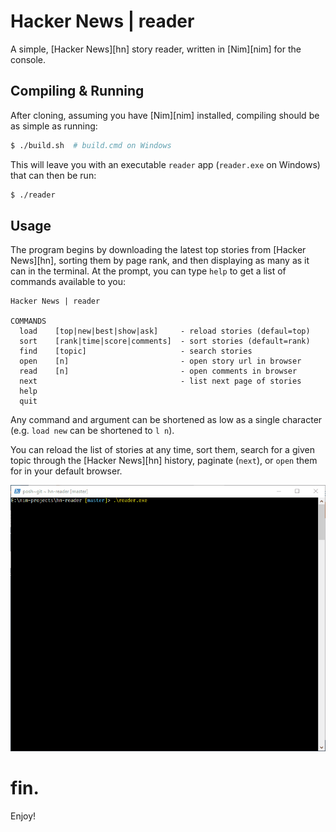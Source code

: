 # Hacker News | reader

A simple, [Hacker News][hn] story reader, written in [Nim][nim] for the console.

## Compiling & Running

After cloning, assuming you have [Nim][nim] installed, compiling should be as simple as running:

```bash
$ ./build.sh  # build.cmd on Windows
```

This will leave you with an executable `reader` app (`reader.exe` on Windows) that can then be run:

```bash
$ ./reader
```

## Usage

The program begins by downloading the latest top stories from [Hacker News][hn], sorting them by page rank, and then displaying as many as it can in the terminal. At the prompt, you can type `help` to get a list of commands available to you:

```
Hacker News | reader

COMMANDS
  load    [top|new|best|show|ask]     - reload stories (defaul=top)
  sort    [rank|time|score|comments]  - sort stories (default=rank)
  find    [topic]                     - search stories
  open    [n]                         - open story url in browser
  read    [n]                         - open comments in browser
  next                                - list next page of stories
  help
  quit
```

Any command and argument can be shortened as low as a single character (e.g. `load new` can be shortened to `l n`).

You can reload the list of stories at any time, sort them, search for a given topic through the [Hacker News][hn] history, paginate (`next`), or `open` them for in your default browser.

![screencast](screenshot.gif)

# fin.

Enjoy!
